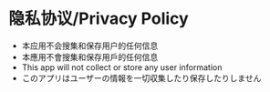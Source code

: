 # 隐私协议/Privacy Policy	
- 本应用不会搜集和保存用户的任何信息
- 本應用不會搜集和保存用戶的任何信息
- This app will not collect or store any user information
- このアプリはユーザーの情報を一切収集したり保存したりしません
